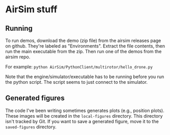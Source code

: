 # AirSim stuff

## Running

To run demos, download the demo (zip file) from the airsim releases page on github.
They're labeled as "Environments".
Extract the file contents, then run the main executable from the zip.
Then run one of the demos from the airsim repo.

For example: `python AirSim/PythonClient/multirotor/hello_drone.py`

Note that the engine/simulator/executable has to be running before you run the python script.
The script seems to just connect to the simulator.

## Generated figures

The code I've been writing sometimes generates plots (e.g., position plots).
These images will be created in the `local-figures` directory.
This directory isn't tracked by Git.
If you want to save a generated figure, move it to the `saved-figures` directory.
